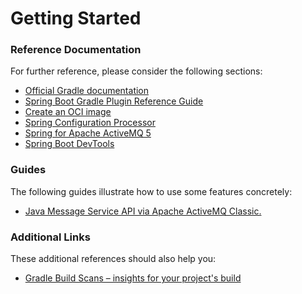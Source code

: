 # Getting Started

### Reference Documentation

For further reference, please consider the following sections:

* [Official Gradle documentation](https://docs.gradle.org)
* [Spring Boot Gradle Plugin Reference Guide](https://docs.spring.io/spring-boot/docs/2.7.0/gradle-plugin/reference/html/)
* [Create an OCI image](https://docs.spring.io/spring-boot/docs/2.7.0/gradle-plugin/reference/html/#build-image)
* [Spring Configuration Processor](https://docs.spring.io/spring-boot/docs/2.7.0/reference/htmlsingle/#appendix.configuration-metadata.annotation-processor)
* [Spring for Apache ActiveMQ 5](https://docs.spring.io/spring-boot/docs/2.7.0/reference/htmlsingle/#messaging.jms.activemq)
* [Spring Boot DevTools](https://docs.spring.io/spring-boot/docs/2.7.0/reference/htmlsingle/#using.devtools)

### Guides

The following guides illustrate how to use some features concretely:

* [Java Message Service API via Apache ActiveMQ Classic.](https://spring.io/guides/gs/messaging-jms/)

### Additional Links

These additional references should also help you:

* [Gradle Build Scans – insights for your project's build](https://scans.gradle.com#gradle)

